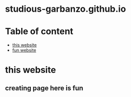 # studious-garbanzo.github.io

# Table of content
- [this website](https://tiwari3010.github.io/studious-garbanzo.github.io/#this-website)
- [fun website](https://tiwari3010.github.io/studious-garbanzo.github.io/#creating-page-here-is-fun)

# this website
## creating page here is fun
